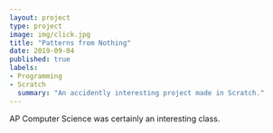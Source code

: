 ```yaml
---
layout: project
type: project
image: img/click.jpg
title: "Patterns from Nothing"
date: 2019-09-04
published: true
labels:
- Programming
- Scratch
  summary: "An accidently interesting project made in Scratch."
---
```


AP Computer Science was certainly an interesting class.
